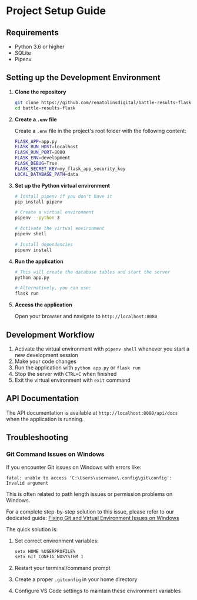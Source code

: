 # Project Setup Guide

## Requirements

- Python 3.6 or higher
- SQLite
- Pipenv

## Setting up the Development Environment

1. **Clone the repository**

   ```bash
   git clone https://github.com/renatolinsdigital/battle-results-flask.git
   cd battle-results-flask
   ```

2. **Create a `.env` file**

   Create a `.env` file in the project's root folder with the following content:

   ```bash
   FLASK_APP=app.py
   FLASK_RUN_HOST=localhost
   FLASK_RUN_PORT=8080
   FLASK_ENV=development
   FLASK_DEBUG=True
   FLASK_SECRET_KEY=my_flask_app_security_key
   LOCAL_DATABASE_PATH=data
   ```

3. **Set up the Python virtual environment**

   ```bash
   # Install pipenv if you don't have it
   pip install pipenv

   # Create a virtual environment
   pipenv --python 3

   # Activate the virtual environment
   pipenv shell

   # Install dependencies
   pipenv install
   ```

4. **Run the application**

   ```bash
   # This will create the database tables and start the server
   python app.py

   # Alternatively, you can use:
   flask run
   ```

5. **Access the application**

   Open your browser and navigate to `http://localhost:8080`

## Development Workflow

1. Activate the virtual environment with `pipenv shell` whenever you start a new development session
2. Make your code changes
3. Run the application with `python app.py` or `flask run`
4. Stop the server with `CTRL+C` when finished
5. Exit the virtual environment with `exit` command

## API Documentation

The API documentation is available at `http://localhost:8080/api/docs` when the application is running.

## Troubleshooting

### Git Command Issues on Windows

If you encounter Git issues on Windows with errors like:

```
fatal: unable to access 'C:\Users\username\.config\git\config': Invalid argument
```

This is often related to path length issues or permission problems on Windows. 

For a complete step-by-step solution to this issue, please refer to our dedicated guide:
[Fixing Git and Virtual Environment Issues on Windows](git_venv_windows_fix.md)

The quick solution is:

1. Set correct environment variables:
   ```bash
   setx HOME %USERPROFILE%
   setx GIT_CONFIG_NOSYSTEM 1
   ```

2. Restart your terminal/command prompt

3. Create a proper `.gitconfig` in your home directory

4. Configure VS Code settings to maintain these environment variables
